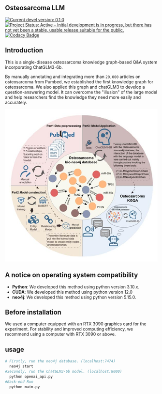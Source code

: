## Osteosarcoma LLM 

[![Current devel version: 0.1.0](https://img.shields.io/badge/devel%20version-0.1.0-blue.svg)](https://github.com/L-0606/Osteosarcoma_KGQA/)
[![Project Status: Active – Initial development is in progress, but there has not yet been a stable, usable release suitable for the public.](https://www.repostatus.org/badges/latest/active.svg)](https://www.repostatus.org/#active)
[![Codacy Badge](https://app.codacy.com/project/badge/Grade/d56c45093bf9466caeb471bf8ab44e60)](https://app.codacy.com/gh/L-0606/Osteosarcoma_KGQA/dashboard?utm_source=gh&utm_medium=referral&utm_content=&utm_campaign=Badge_grade)

## Introduction

This is a single-disease osteosarcoma knowledge graph-based Q&A system incorporating ChatGLM3-6b.

By manually annotating and integrating more than `20,000` articles on osteosarcoma from Pumbed, we established the first knowledge graph for osteosarcoma. We also applied this graph and chatGLM3 to develop a question-answering model. It can overcome the "illusion" of the large model and help researchers find the knowledge they need more easily and accurately.

![A simple schema of the labyrinth](figures/Figure1.jpg)

## A notice on operating system compatibility
- **Python**: We developed this method using python version 3.10.x.
- **CUDA**:  We developed this method using python version 12.0
- **neo4j**:  We developed this method using python version 5.15.0.

## Before installation
We used a computer equipped with an RTX 3090 graphics card for the experiment. For stability and improved computing efficiency, we recommend using a computer with RTX 3090 or above.
## usage
``` bash
# Firstly, run the neo4j database. (localhost:7474) 
  neo4j start
#Secondly, run the ChatGLM3-6b model. (localhost:8000) 
  python openai_api.py 
#Back-end Run 
  python main.py 
```


